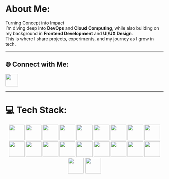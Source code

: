#  About Me:
Turning Concept into Impact  
I’m diving deep into **DevOps** and **Cloud Computing**, while also building on my background in **Frontend Development** and **UI/UX Design**.  
This is where I share projects, experiments, and my journey as I grow in tech.  

---

## 🌐 Connect with Me:
<p align="left">
  <a href="https://linkedin.com/in/paclicedric" target="_blank">
    <img src="https://skillicons.dev/icons?i=linkedin" height="40"/>
  </a>
</p>

---

# 💻 Tech Stack:
<p align="center">
  <img src="https://cdn.simpleicons.org/html5/E34F26" height="50" />
  <img src="https://cdn.simpleicons.org/css3/1572B6" height="50" />
  <img src="https://cdn.simpleicons.org/javascript/F7DF1E" height="50" />
  <img src="https://cdn.simpleicons.org/python/3776AB" height="50" />
  <img src="https://cdn.simpleicons.org/php/777BB4" height="50" />
  <img src="https://cdn.simpleicons.org/gnubash/4EAA25" height="50" />
  <img src="https://cdn.simpleicons.org/powershell/5391FE" height="50" />
  <img src="https://cdn.simpleicons.org/docker/2496ED" height="50" />
  <img src="https://cdn.simpleicons.org/amazonaws/FF9900" height="50" />
  <img src="https://cdn.simpleicons.org/linux/FCC624" height="50" />
  <img src="https://cdn.simpleicons.org/express/000000" height="50" />
  <img src="https://cdn.simpleicons.org/tailwindcss/06B6D4" height="50" />
  <img src="https://cdn.simpleicons.org/figma/F24E1E" height="50" />
  <img src="https://cdn.simpleicons.org/wordpress/21759B" height="50" />
  <img src="https://cdn.simpleicons.org/apache/D22128" height="50" />
  <img src="https://cdn.simpleicons.org/mysql/4479A1" height="50" />
  <img src="https://cdn.simpleicons.org/mongodb/47A248" height="50" />
  <img src="https://cdn.simpleicons.org/postgresql/4169E1" height="50" />
  <img src="https://cdn.simpleicons.org/arduino/00979D" height="50" />
  <img src="https://cdn.simpleicons.org/postman/FF6C37" height="50" />
</p>


